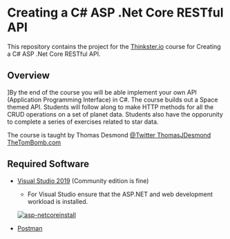 # Creating a C# ASP .Net Core RESTful API

This repository contains the project for the [Thinkster.io](Thinkster.io) course for Creating a C# ASP .Net Core RESTful API. 

## Overview
]By the end of the course you will be able implement your own API (Application Programming Interface) in C#. The course builds out a Space themed API. Students will follow along to make HTTP methods for all the CRUD operations on a set of planet data. Students also have the opporunity to complete a series of exercises related to star data. 

The course is taught by Thomas Desmond 
[@Twitter ThomasJDesmond](https://twitter.com/ThomasJDesmond)
[TheTomBomb.com](thetombomb.com)


## Required Software

 - [Visual Studio 2019](https://visualstudio.microsoft.com/vs/) (Community edition is fine)
	 - For Visual Studio ensure that the ASP.NET and web development workload is installed. 
	 
   <a href="https://ibb.co/k57cDVY"><img src="https://i.ibb.co/k57cDVY/asp-netcoreinstall.png" alt="asp-netcoreinstall" border="0"></a>


 - [Postman](https://www.getpostman.com/)
